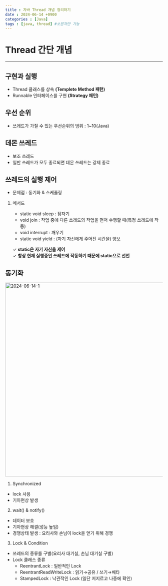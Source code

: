 ```yaml
---
title : 자바 Thread 개념 정리하기
date : 2024-06-14 +0900
categories : [Java]
tags : [java, thread] #소문자만 가능
---
```

# **Thread 간단 개념**
---
## 구현과 실행
- Thread 클래스를 상속 **(Templete Method 패턴)**
- Runnable 인터페이스를 구현 **(Strategy 패턴)**

## 우선 순위
- 쓰레드가 가질 수 있는 우선순위의 범위 : 1~10(Java)

## 데몬 쓰레드
- 보조 쓰레드
- 일반 쓰레드가 모두 종료되면 데몬 쓰레드는 강제 종료

## 쓰레드의 실행 제어
- 문제점 : 동기화 & 스케줄링

1. 메서드
    - static void sleep : 잠자기
    - void join         : 작업 중에 다른 쓰레드의 작업을 먼저 수행할 때(특정 쓰레드에 작동) 
    - void interrupt    : 깨우기
    - static void yield : (자기 자신에게 주어진 시간을) 양보 

    ✓ **static은 자기 자신을 제어** <br>
    ✓ **항상 현재 실행중인 쓰레드에 작동하기 때문에 static으로 선언**

## 동기화
<img width="620" alt="2024-06-14-1" src="https://github.com/ronnieOO/ronnieOO.github.io/assets/10459185/17793805-b214-40c1-b39d-39ce87753c67">

1. Synchronized
- lock 사용
- 기아현상 발생

2. wait() & notify()
- 데이터 보호
- 기아현상 해결(성능 높임)
- 경쟁상태 발생 : 요리사와 손님이 lock을 얻기 위해 경쟁

3. Lock & Condition
- 쓰레드의 종류를 구별(요리사 대기실, 손님 대기실 구별)
- Lock 클래스 종류
    - ReentrantLock          : 일반적인 Lock
    - ReentrantReadWriteLock : 읽기→공유 / 쓰기→배타 
    - StampedLock            : 낙관적인 Lock (일단 저지르고 나중에 확인)
